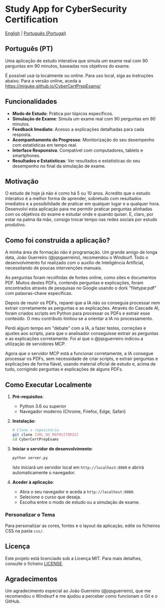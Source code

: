 # Study App for CyberSecurity Certification

[English](./README.md) | [Português (Portugal)](./README.pt.md)

## Português (PT)

Uma aplicação de estudo interativa que simula um exame real com 90 perguntas em 90 minutos, baseadas nos objetivos do exame.
 
É possível usá-la localmente ou online. Para uso local, siga as instruções abaixo. Para a versão online, aceda a https://miguke.github.io/CyberCertPrepExams/

## Funcionalidades

- **Modo de Estudo**: Prática por tópicos específicos.
- **Simulação de Exame**: Simula um exame real com 90 perguntas em 90 minutos.
- **Feedback Imediato**: Acesso a explicações detalhadas para cada resposta.
- **Acompanhamento do Progresso**: Monitorização do seu desempenho com estatísticas em tempo real.
- **Interface Responsiva**: Compatível com computadores, tablets e smartphones.
- **Resultados e Estatísticas**: Ver resultados e estatísticas do seu desempenho no final da simulação de exame.

## Motivação

O estudo de hoje já não é como há 5 ou 10 anos. Acredito que o estudo interativo é a melhor forma de aprender, sobretudo com resultados imediatos e a possibilidade de praticar em qualquer lugar e a qualquer hora. Desenvolvi esta aplicação para me permitir praticar perguntas alinhadas com os objetivos do exame e estudar onde e quando quiser. E, claro, por estar na palma da mão, consigo trocar tempo nas redes sociais por estudo produtivo.

## Como foi construída a aplicação?

A minha área de formação não é programação. Um grande amigo de longa data, João Guerreiro (@jqsguerreiro), recomendou o Windsurf. Todo o desenvolvimento foi realizado com o auxílio de Inteligência Artificial, necessitando de poucas intervenções manuais. 

As perguntas foram recolhidas de fontes online, como sites e documentos PDF. Muitos destes PDFs, contendo perguntas e explicações, foram encontrados através de pesquisas no Google usando o dork "filetype:pdf" com palavras-chave específicas.

Depois de reunir os PDFs, reparei que a IA não os conseguia processar nem extrair corretamente as perguntas e as explicações. Através do Cascade AI, foram criados scripts em Python para processar os PDFs e extrair esse conteúdo. O meu contributo limitou‑se a orientar a IA no processamento.

Perdi algum tempo em "debate" com a IA, a fazer testes, correções e ajustes aos scripts, para que o analisador conseguisse extrair as perguntas e as explicações corretamente. Foi aí que o @jqsguerreiro indicou a utilização de servidores MCP.

Agora que o servidor MCP está a funcionar corretamente, a IA consegue processar os PDFs, sem necessidade de criar scripts, e extrair perguntas e explicações de forma fiável, usando material oficial de estudo e, acima de tudo, corrigindo perguntas e explicações de alguns PDFs.

## Como Executar Localmente

1. **Pré-requisitos**:
   - Python 3.6 ou superior
   - Navegador moderno (Chrome, Firefox, Edge, Safari)

2. **Instalação**:
   ```bash
   # Clone o repositório
   git clone [URL_DO_REPOSITÓRIO]
   cd CyberCertPrepExams
   ```

3. **Iniciar o servidor de desenvolvimento**:
   ```bash
   python server.py
   ```
   Isto iniciará um servidor local em `http://localhost:8080` e abrirá automaticamente o navegador.

4. **Aceder à aplicação**:
   - Abra o seu navegador e aceda a `http://localhost:8080`.
   - Selecione o curso que deseja.
   - Escolha entre o modo de estudo ou a simulação de exame.

### Personalizar o Tema

Para personalizar as cores, fontes e o layout da aplicação, edite os ficheiros CSS na pasta `css/`.

## Licença

Este projeto está licenciado sob a Licença MIT. Para mais detalhes, consulte o ficheiro [LICENSE](LICENSE).

## Agradecimentos

Um agradecimento especial ao João Guerreiro (@jqsguerreiro), que me recomendou o Windsurf e me ajudou a perceber como funcionam o Git e o GitHub.
